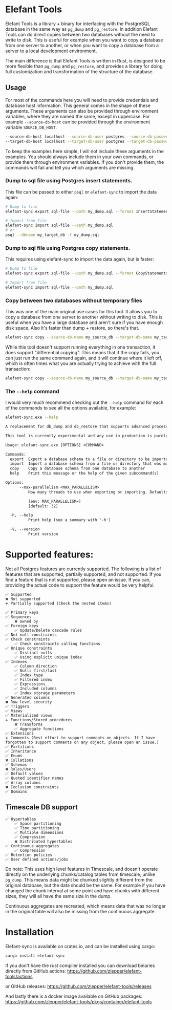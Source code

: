 # Elefant Tools
Elefant Tools is a library + binary for interfacing with the PostgreSQL database in the same
way as `pg_dump` and `pg_restore`. In addition Elefant Tools can do direct copies between two databases
without the need to write to disk. This is useful for example when you want to copy a database from one
server to another, or when you want to copy a database from a server to a local development environment.

The main difference is that Elefant Tools is written in Rust, is designed to be more 
flexible than `pg_dump` and `pg_restore`, and provides a library for doing full 
customization and transformation of the structure of the database.

## Usage

For most of the commands here you will need to provide credentials and database host information. This general comes in 
the shape of these arguments. These arguments can also be provided through environment variables, where they are named 
the same, except in uppercase. For example `--source-db-host` can be provided through the environment 
variable `SOURCE_DB_HOST`. 
```bash
--source-db-host localhost --source-db-user postgres --source-db-password TopSecretPassword --source-db-name my_db
--target-db-host localhost --target-db-user postgres --target-db-password TopSecretPassword --target-db-name my_target_db
```

To keep the examples here simple, I will not include these arguments in the examples. You should always include 
them in your own commands, or provide them through environment variables. If you don't provide them, the commands will
fail and tell you which arguments are missing.


### Dump to sql file using Postgres insert statements.
This file can be passed to either `psql` or `elefant-sync` to import the data again:
```bash
# Dump to file
elefant-sync export sql-file --path my_dump.sql --format InsertStatements

# Import from file
elefant-sync import sql-file --path my_dump.sql
# or
psql --dbname my_target_db -f my_dump.sql
```

### Dump to sql file using Postgres copy statements.
This requires using elefant-sync to import the data again, but is faster:
```bash
# Dump to file
elefant-sync export sql-file --path my_dump.sql --format CopyStatements

# Import from file
elefant-sync import sql-file --path my_dump.sql
```

### Copy between two databases without temporary files
This was one of the main original use cases for this tool. It allows you to copy a database from one server to another
without writing to disk. This is useful when you have a large database and aren't sure if you have enough disk space. 
Also it's faster than dump + restore, so there's that.
```bash
elefant-sync copy --source-db-name my_source_db --target-db-name my_target_db
```

While this tool doesn't support running everything in one transaction, it does support "differential copying". 
This means that if the copy fails, you can just run the same command again, and it will continue where it left off,
which is often times what you are actually trying to achieve with the full transaction:

```bash
elefant-sync copy --source-db-name my_source_db --target-db-name my_target_db --differential
```

### The `--help` command

I would very much recommend checking out the `--help` command for each of the commands to see all the options available,
for example:
```bash
elefant-sync.exe --help
```
```txt
A replacement for db_dump and db_restore that supports advanced processing such as moving between schemas.

This tool is currently experimental and any use in production is purely on the user. Backups are recommended.

Usage: elefant-sync.exe [OPTIONS] <COMMAND>

Commands:
  export  Export a database schema to a file or directory to be imported later on
  import  Import a database schema from a file or directory that was made using the export command
  copy    Copy a database schema from one database to another
  help    Print this message or the help of the given subcommand(s)

Options:
      --max-parallelism <MAX_PARALLELISM>
          How many threads to use when exporting or importing. Defaults to the number of estimated cores on the machine. If the available parallelism cannot be determined, it defaults to 1

          [env: MAX_PARALLELISM=]
          [default: 32]

  -h, --help
          Print help (see a summary with '-h')

  -V, --version
          Print version
```

# Supported features:

Not all Postgres features are currently supported. The following is a list of features that are supported,
partially supported, and not supported. If you find a feature that is not supported, please open an issue.
If you can, providing the actual code to support the feature would be very helpful.

```
✅ Supported
❌ Not supported
➕ Partially supported (Check the nested items)
```

```
✅ Primary keys
✅ Sequences
    ❌ owned by
✅ Foreign keys
    ✅ Update/Delete cascade rules
✅ Not null constraints
✅ Check constraints
    ✅ Check constraints calling functions
✅ Unique constraints
    ✅ Distinct nulls
    ✅ Using explicit unique index
✅ Indexes
    ✅ Column direction
    ✅ Nulls first/last
    ✅ Index type
    ✅ Filtered index
    ✅ Expressions
    ✅ Included columns
    ✅ Index storage parameters
✅ Generated columns
❌ Row level security
✅ Triggers
✅ Views
✅ Materialized views
➕ Functions/Stored procedures
    ❌ Transforms
    ✅ Aggregate functions
✅ Extensions
➕ Comments (Best effort to support comments on objects. If I have forgotten to support comments on any object, please open an issue.)
✅ Partitions
✅ Inheritance
✅ Enums
❌ Collations
✅ Schemas
❌ Roles/Users
✅ Default values
✅ Quoted identifier names
✅ Array columns
❌ Exclusion constraints
✅ Domains
```

## Timescale DB support
```
✅ Hypertables
    ✅ Space partitioning
    ✅ Time partitioning
    ✅ Multiple dimensions
    ✅ Compression
    ❌ Distributed hypertables
✅ Continuous aggregates
    ✅ Compression
✅ Retention policies
✅ User defined actions/jobs
```

Do note: This uses high level features in Timescale, and doesn't operate directly on the underlying
chunks/catalog tables from timescale, unlike `pg_dump`. This means data might be chunked slightly different
from the original database, but the data should be the same. For example if you have changed the chunk 
interval at some point and have chunks with different sizes, they will all have the same size in the dump.

Continuous aggregates are recreated, which means data that was no longer in the original table will also 
be missing from the continuous aggregate.

# Installation

Elefant-sync is available on crates.io, and can be installed using cargo:
```bash
cargo install elefant-sync
```

If you don't have the rust compiler installed you can download binaries directly from GitHub actions:
https://github.com/zlepper/elefant-tools/actions

or GitHub releases:
https://github.com/zlepper/elefant-tools/releases

And lastly there is a docker image available on GitHub packages:
https://github.com/zlepper/elefant-tools/pkgs/container/elefant-tools




